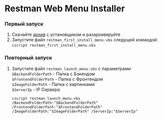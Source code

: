# Restman Web Menu Installer

### Первый запуск

1. Скачайте [архив](https://github.com/SherzodAli/restman_menu_installer/archive/refs/heads/main.zip) с установщиком и разархивируйте
2. Запустите файл `restman_first_install_menu.vbs` следущей командой: `cscript restman_first_install_menu.vbs`

### Повторный запуск

1. Запустите файл `restman_launch_menu.vbs` с параметрами  
`$BackendFolderPath` - Папка с Бэкендом  
`$FrontendFolderPath` - Папка с Фронтендом  
`$ImageFolderPath` - Папка с картинками  
`$ServerIp` - IP Сервера  

   ```shell
   cscript restman_launch_menu.vbs /BackendFolderPath:"$BackendFolderPath" /FrontendFolderPath:"$FrontendFolderPath" /ImageFolderPath:"$ImageFolderPath" /ServerIp:"$ServerIp" 
   ```
